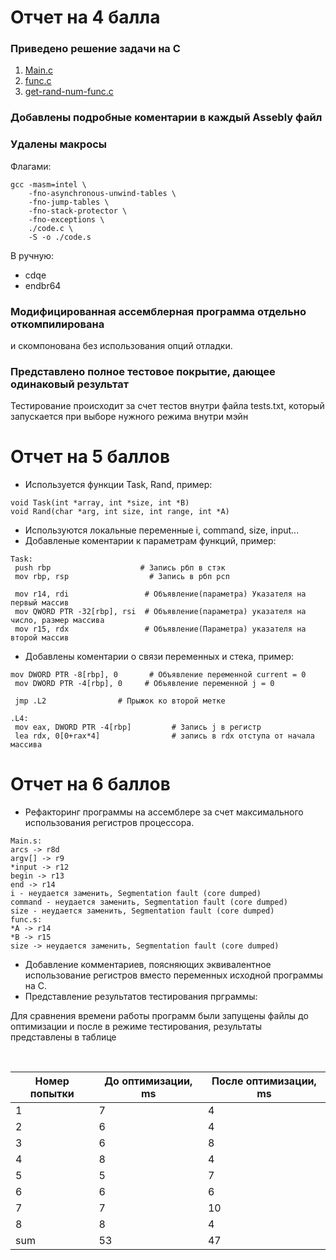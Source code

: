# Отчет на 4 балла
### Приведено решение задачи на C

1. [Main.c](https://github.com/zemlianin/first-HW-ABC/blob/master/Main.c)
2. [func.c](https://github.com/zemlianin/first-HW-ABC/blob/master/func.c)
3. [get-rand-num-func.c](https://github.com/zemlianin/first-HW-ABC/blob/master/get-rand-num-func.c)

### Добавлены подробные коментарии в каждый Assebly файл
### Удалены макросы 
Флагами:
```
gcc -masm=intel \
    -fno-asynchronous-unwind-tables \
    -fno-jump-tables \
    -fno-stack-protector \
    -fno-exceptions \
    ./code.c \
    -S -o ./code.s
 ```
 В ручную:
- cdqe
- endbr64
### Модифицированная ассемблерная программа отдельно откомпилирована
и скомпонована без использования опций отладки.

### Представлено полное тестовое покрытие, дающее одинаковый результат
Тестирование происходит за счет тестов внутри файла tests.txt, который запускается при выборе нужного режима внутри мэйн

# Отчет на 5 баллов
- Используется функции Task, Rand, пример:
```
void Task(int *array, int *size, int *B)
void Rand(char *arg, int size, int range, int *A)
```
- Используются локальные переменные i, command, size, input...
- Добавленые коментарии к параметрам функций, пример:
```
Task:
 push rbp                    # Запись рбп в стэк 
 mov rbp, rsp                  # Запись в рбп рсп

 mov r14, rdi                 # Объявление(параметра) Указателя на первый массив
 mov QWORD PTR -32[rbp], rsi  # Объявление(параметра) указателя на число, размер массива
 mov r15, rdx                 # Объявление(Параметра) указателя на второй массив
```
- Добавлены коментарии о связи переменных и стека, пример:
```
mov DWORD PTR -8[rbp], 0       # Объявление переменной current = 0
 mov DWORD PTR -4[rbp], 0     # Объявление переменной j = 0
 
 jmp .L2 				# Прыжок ко второй метке

.L4:
 mov eax, DWORD PTR -4[rbp] 		# Запись j в регистр
 lea rdx, 0[0+rax*4]		  	    # запись в rdx отступа от начала массива
 ```
# Отчет на 6 баллов
- Рефакторинг программы на ассемблере за счет максимального использования регистров процессора.
```
Main.s:
arcs -> r8d
argv[] -> r9
*input -> r12
begin -> r13
end -> r14
i - неудается заменить, Segmentation fault (core dumped)
command - неудается заменить, Segmentation fault (core dumped)
size - неудается заменить, Segmentation fault (core dumped)
func.s:
*A -> r14
*B -> r15
size -> неудается заменить, Segmentation fault (core dumped)
```
- Добавление комментариев, поясняющих эквивалентное использование регистров вместо переменных исходной программы на C.
- Представление результатов тестирования прграммы:

Для сравнения времени работы программ были запущены файлы до оптимизации и после в режиме тестирования, результаты представлены в таблице

<br />

| Номер попытки | До оптимизации, ms  | После оптимизации, ms |
| --- | --- | --- |
| 1 | 7  | 4  |
| 2 | 6  |  4 |
| 3 | 6  | 8  |
| 4 | 8  | 4  |
| 5 | 5  | 7  |
| 6 | 6  | 6  |
| 7 | 7  | 10  |
| 8 | 8  | 4  |
| sum |  53 | 47   |

